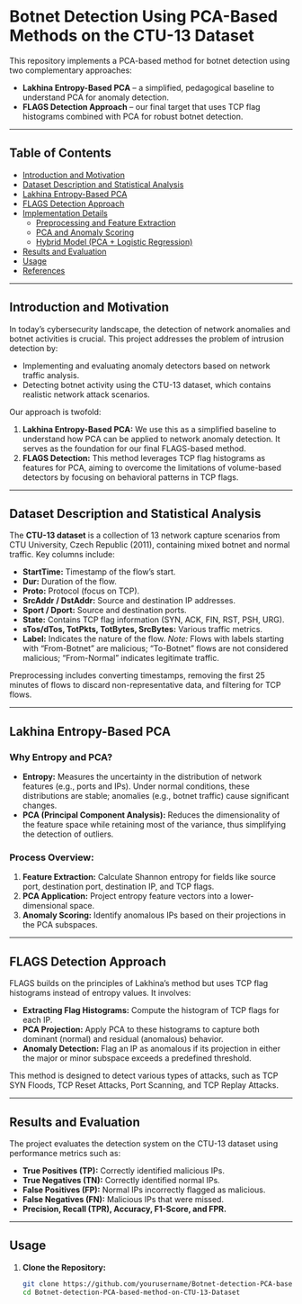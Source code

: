 # Botnet Detection Using PCA-Based Methods on the CTU-13 Dataset

This repository implements a PCA-based method for botnet detection using two complementary approaches:
- **Lakhina Entropy-Based PCA** – a simplified, pedagogical baseline to understand PCA for anomaly detection.
- **FLAGS Detection Approach** – our final target that uses TCP flag histograms combined with PCA for robust botnet detection.

---

## Table of Contents

- [Introduction and Motivation](#introduction-and-motivation)
- [Dataset Description and Statistical Analysis](#dataset-description-and-statistical-analysis)
- [Lakhina Entropy-Based PCA](#lakhina-entropy-based-pca)
- [FLAGS Detection Approach](#flags-detection-approach)
- [Implementation Details](#implementation-details)
  - [Preprocessing and Feature Extraction](#preprocessing-and-feature-extraction)
  - [PCA and Anomaly Scoring](#pca-and-anomaly-scoring)
  - [Hybrid Model (PCA + Logistic Regression)](#hybrid-model-pca--logistic-regression)
- [Results and Evaluation](#results-and-evaluation)
- [Usage](#usage)
- [References](#references)

---

## Introduction and Motivation

In today’s cybersecurity landscape, the detection of network anomalies and botnet activities is crucial. This project addresses the problem of intrusion detection by:
- Implementing and evaluating anomaly detectors based on network traffic analysis.
- Detecting botnet activity using the CTU-13 dataset, which contains realistic network attack scenarios.

Our approach is twofold:
1. **Lakhina Entropy-Based PCA:** We use this as a simplified baseline to understand how PCA can be applied to network anomaly detection. It serves as the foundation for our final FLAGS-based method.
2. **FLAGS Detection:** This method leverages TCP flag histograms as features for PCA, aiming to overcome the limitations of volume-based detectors by focusing on behavioral patterns in TCP flags.

---

## Dataset Description and Statistical Analysis

The **CTU-13 dataset** is a collection of 13 network capture scenarios from CTU University, Czech Republic (2011), containing mixed botnet and normal traffic. Key columns include:
- **StartTime:** Timestamp of the flow’s start.
- **Dur:** Duration of the flow.
- **Proto:** Protocol (focus on TCP).
- **SrcAddr / DstAddr:** Source and destination IP addresses.
- **Sport / Dport:** Source and destination ports.
- **State:** Contains TCP flag information (SYN, ACK, FIN, RST, PSH, URG).
- **sTos/dTos, TotPkts, TotBytes, SrcBytes:** Various traffic metrics.
- **Label:** Indicates the nature of the flow. *Note:* Flows with labels starting with “From-Botnet” are malicious; “To-Botnet” flows are not considered malicious; “From-Normal” indicates legitimate traffic.

Preprocessing includes converting timestamps, removing the first 25 minutes of flows to discard non-representative data, and filtering for TCP flows.

---

## Lakhina Entropy-Based PCA

### Why Entropy and PCA?
- **Entropy:** Measures the uncertainty in the distribution of network features (e.g., ports and IPs). Under normal conditions, these distributions are stable; anomalies (e.g., botnet traffic) cause significant changes.
- **PCA (Principal Component Analysis):** Reduces the dimensionality of the feature space while retaining most of the variance, thus simplifying the detection of outliers.

### Process Overview:
1. **Feature Extraction:** Calculate Shannon entropy for fields like source port, destination port, destination IP, and TCP flags.
2. **PCA Application:** Project entropy feature vectors into a lower-dimensional space.
3. **Anomaly Scoring:** Identify anomalous IPs based on their projections in the PCA subspaces.

---

## FLAGS Detection Approach

FLAGS builds on the principles of Lakhina’s method but uses TCP flag histograms instead of entropy values. It involves:
- **Extracting Flag Histograms:** Compute the histogram of TCP flags for each IP.
- **PCA Projection:** Apply PCA to these histograms to capture both dominant (normal) and residual (anomalous) behavior.
- **Anomaly Detection:** Flag an IP as anomalous if its projection in either the major or minor subspace exceeds a predefined threshold.

This method is designed to detect various types of attacks, such as TCP SYN Floods, TCP Reset Attacks, Port Scanning, and TCP Replay Attacks.

---

## Results and Evaluation

The project evaluates the detection system on the CTU-13 dataset using performance metrics such as:
- **True Positives (TP):** Correctly identified malicious IPs.
- **True Negatives (TN):** Correctly identified normal IPs.
- **False Positives (FP):** Normal IPs incorrectly flagged as malicious.
- **False Negatives (FN):** Malicious IPs that were missed.
- **Precision, Recall (TPR), Accuracy, F1-Score, and FPR.**


---

## Usage

1. **Clone the Repository:**
   ```bash
   git clone https://github.com/yourusername/Botnet-detection-PCA-based-method-on-CTU-13-Dataset.git
   cd Botnet-detection-PCA-based-method-on-CTU-13-Dataset
